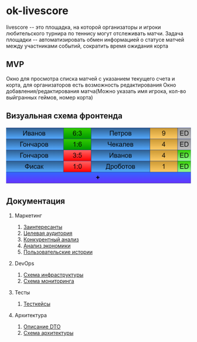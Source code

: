 # ok-livescore

livescore -- это площадка, на которой организаторы и игроки любительского турнира по теннису могут отслеживать матчи. Задача
площадки -- автоматизировать обмен информацией о статусе матчей между участниками событий, сократить время ожидания корта

## MVP

Окно для просмотра списка матчей с указанием текущего счета и корта, для организаторов есть возможность редактирования
Окно добавления/редактирования матча(Можно указать имя игрока, кол-во выйгранных геймов, номер корта)

## Визуальная схема фронтенда

![Макет фронта](imgs/design-layout.png)

## Документация

1. Маркетинг
    1. [Заинтересанты](./docs/01-marketing/02-stakeholders.md)
    2. [Целевая аудитория](./docs/01-marketing/01-target-audience.md)
    3. [Конкурентный анализ](./docs/01-marketing/03-concurrency.md)
    4. [Анализ экономики](./docs/01-marketing/04-economy.md)
    5. [Пользовательские истории](./docs/01-marketing/05-user-stories.md)
2. DevOps
    1. [Схема инфраструктуры](./docs/02-devops/01-infrastruture.md)
    2. [Схема мониторинга](./docs/02-devops/02-monitoring.md)

3. Тесты
	1. [Тесткейсы](./docs/03-tasting/user-story-0001.md)
	
4. Архитектура
   1. [Описание DTO](./docs/04-architecture/01-dto.md)
   2. [Схема архитектуры](./docs/04-architecture/02-archscheme.md)
